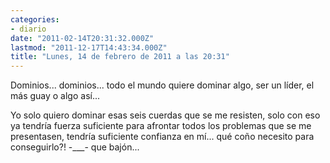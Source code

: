 ```yaml
---
categories:
- diario
date: "2011-02-14T20:31:32.000Z"
lastmod: "2011-12-17T14:43:34.000Z"
title: "Lunes, 14 de febrero de 2011 a las 20:31"
---
```


Dominios... dominios... todo el mundo quiere dominar algo, ser un lí­der, el más guay o algo así­... 

Yo solo quiero dominar esas seis cuerdas que se me resisten, solo con eso ya tendrí­a fuerza suficiente para afrontar todos los problemas que se me presentasen, tendrí­a suficiente confianza en mí­...
qué coño necesito para conseguirlo?!
-___- que bajón...